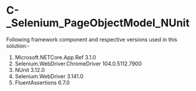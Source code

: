 # C-_Selenium_PageObjectModel_NUnit
Following framework component and respective versions used in this solution:-
1. Microsoft.NETCore.App.Ref			    3.1.0
2. Selenium.WebDriver.ChromeDriver 		104.0.5112.7900
3. NUnit						                  3.12.0
4. Selenium.WebDriver				          3.141.0
5. FluentAssertions				            6.7.0

